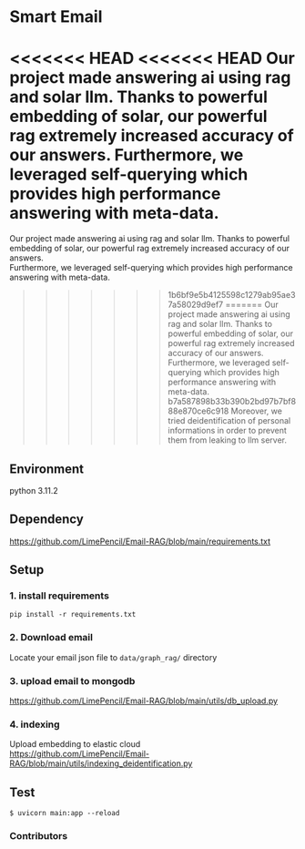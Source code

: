 # Smart Email
<<<<<<< HEAD
<<<<<<< HEAD
Our project made answering ai using rag and solar llm. Thanks to powerful embedding of solar, our powerful rag extremely increased accuracy of our answers. 
Furthermore, we leveraged self-querying which provides high performance answering with meta-data. 
=======
Our project made answering ai using rag and solar llm. Thanks to powerful embedding of solar, our powerful rag extremely increased accuracy of our answers.  
Furthermore, we leveraged self-querying which provides high performance answering with meta-data.  
>>>>>>> 1b6bf9e5b4125598c1279ab95ae37a58029d9ef7
=======
Our project made answering ai using rag and solar llm. Thanks to powerful embedding of solar, our powerful rag extremely increased accuracy of our answers.  
Furthermore, we leveraged self-querying which provides high performance answering with meta-data.  
>>>>>>> b7a587898b33b390b2bd97b7bf888e870ce6c918
Moreover, we tried deidentification of personal informations in order to prevent them from leaking to llm server.

## Environment
python 3.11.2

## Dependency
https://github.com/LimePencil/Email-RAG/blob/main/requirements.txt

## Setup
### 1. install requirements
```shell
pip install -r requirements.txt
```

### 2. Download email
Locate your email json file to ```data/graph_rag/``` directory
### 3. upload email to mongodb
https://github.com/LimePencil/Email-RAG/blob/main/utils/db_upload.py
### 4. indexing
Upload embedding to elastic cloud  
https://github.com/LimePencil/Email-RAG/blob/main/utils/indexing_deidentification.py

## Test
```shell
$ uvicorn main:app --reload
```

### Contributors
